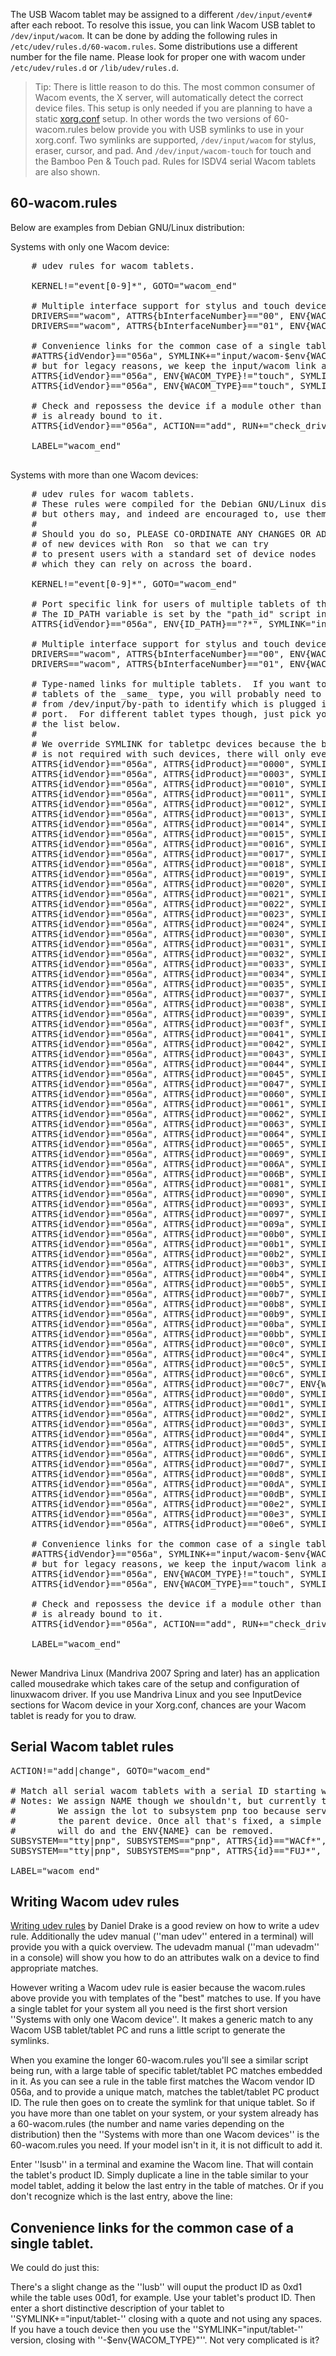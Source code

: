 
The USB Wacom tablet may be assigned to a different <code>/dev/input/event# </code> after each reboot. To resolve this issue, you can link Wacom USB tablet to <code>/dev/input/wacom</code>. It can be done by adding the following rules in <code>/etc/udev/rules.d/60-wacom.rules</code>. Some distributions use a different number for the file name. Please look for proper one with wacom under <code>/etc/udev/rules.d</code> or <code>/lib/udev/rules.d</code>.

>Tip: There is little reason to do this. The most common consumer of Wacom events, the X server, will automatically detect the correct device files. This setup is only needed if you are planning to have a static [xorg.conf](https://github.com/linuxwacom/xf86-input-wacom/wiki/Configuring-X) setup.
In other words the two versions of 60-wacom.rules below provide you with USB symlinks to use in your xorg.conf.  Two symlinks are supported, <code>/dev/input/wacom</code> for stylus, eraser, cursor, and pad.  And <code>/dev/input/wacom-touch</code> for touch and the Bamboo Pen & Touch pad.  Rules for ISDV4 serial Wacom tablets are also shown.

## 60-wacom.rules ##
Below are examples from Debian GNU/Linux distribution:

Systems with only one Wacom device:

<pre>
    # udev rules for wacom tablets.

    KERNEL!="event[0-9]*", GOTO="wacom_end"

    # Multiple interface support for stylus and touch devices.
    DRIVERS=="wacom", ATTRS{bInterfaceNumber}=="00", ENV{WACOM_TYPE}="stylus"
    DRIVERS=="wacom", ATTRS{bInterfaceNumber}=="01", ENV{WACOM_TYPE}="touch"

    # Convenience links for the common case of a single tablet.  We could do just this:
    #ATTRS{idVendor}=="056a", SYMLINK+="input/wacom-$env{WACOM_TYPE}"
    # but for legacy reasons, we keep the input/wacom link as the generic stylus device.
    ATTRS{idVendor}=="056a", ENV{WACOM_TYPE}!="touch", SYMLINK+="input/wacom"
    ATTRS{idVendor}=="056a", ENV{WACOM_TYPE}=="touch", SYMLINK+="input/wacom-touch"

    # Check and repossess the device if a module other than the wacom one
    # is already bound to it.
    ATTRS{idVendor}=="056a", ACTION=="add", RUN+="check_driver wacom $devpath $env{ID_BUS}"

    LABEL="wacom_end"

</pre>

Systems with more than one Wacom devices:

<pre>
    # udev rules for wacom tablets.
    # These rules were compiled for the Debian GNU/Linux distribution,
    # but others may, and indeed are encouraged to, use them also.
    #
    # Should you do so, PLEASE CO-ORDINATE ANY CHANGES OR ADDITIONS
    # of new devices with Ron  so that we can try
    # to present users with a standard set of device nodes
    # which they can rely on across the board.

    KERNEL!="event[0-9]*", GOTO="wacom_end"

    # Port specific link for users of multiple tablets of the same type.
    # The ID_PATH variable is set by the "path_id" script in an earlier rule file.
    ATTRS{idVendor}=="056a", ENV{ID_PATH}=="?*", SYMLINK="input/by-path/$env{ID_PATH}-wacom"

    # Multiple interface support for stylus and touch devices.
    DRIVERS=="wacom", ATTRS{bInterfaceNumber}=="00", ENV{WACOM_TYPE}="stylus"
    DRIVERS=="wacom", ATTRS{bInterfaceNumber}=="01", ENV{WACOM_TYPE}="touch"

    # Type-named links for multiple tablets.  If you want to use multiple
    # tablets of the _same_ type, you will probably need to use the links
    # from /dev/input/by-path to identify which is plugged into what usb
    # port.  For different tablet types though, just pick your links from
    # the list below.
    #
    # We override SYMLINK for tabletpc devices because the by-path link
    # is not required with such devices, there will only ever be one.
    ATTRS{idVendor}=="056a", ATTRS{idProduct}=="0000", SYMLINK+="input/tablet-penpartner"
    ATTRS{idVendor}=="056a", ATTRS{idProduct}=="0003", SYMLINK+="input/tablet-cintiq_partner"
    ATTRS{idVendor}=="056a", ATTRS{idProduct}=="0010", SYMLINK+="input/tablet-graphire"
    ATTRS{idVendor}=="056a", ATTRS{idProduct}=="0011", SYMLINK+="input/tablet-graphire2-4x5"
    ATTRS{idVendor}=="056a", ATTRS{idProduct}=="0012", SYMLINK+="input/tablet-graphire2-5x7"
    ATTRS{idVendor}=="056a", ATTRS{idProduct}=="0013", SYMLINK+="input/tablet-graphire3"
    ATTRS{idVendor}=="056a", ATTRS{idProduct}=="0014", SYMLINK+="input/tablet-graphire3-6x8"
    ATTRS{idVendor}=="056a", ATTRS{idProduct}=="0015", SYMLINK+="input/tablet-graphire4-4x5"
    ATTRS{idVendor}=="056a", ATTRS{idProduct}=="0016", SYMLINK+="input/tablet-graphire4-6x8"
    ATTRS{idVendor}=="056a", ATTRS{idProduct}=="0017", SYMLINK+="input/tablet-bamboofun-4x5"
    ATTRS{idVendor}=="056a", ATTRS{idProduct}=="0018", SYMLINK+="input/tablet-bamboofun-6x8"
    ATTRS{idVendor}=="056a", ATTRS{idProduct}=="0019", SYMLINK+="input/tablet-bamboo1-medium"
    ATTRS{idVendor}=="056a", ATTRS{idProduct}=="0020", SYMLINK+="input/tablet-intuos-4x5"
    ATTRS{idVendor}=="056a", ATTRS{idProduct}=="0021", SYMLINK+="input/tablet-intuos-6x8"
    ATTRS{idVendor}=="056a", ATTRS{idProduct}=="0022", SYMLINK+="input/tablet-intuos-9x12"
    ATTRS{idVendor}=="056a", ATTRS{idProduct}=="0023", SYMLINK+="input/tablet-intuos-12x12"
    ATTRS{idVendor}=="056a", ATTRS{idProduct}=="0024", SYMLINK+="input/tablet-intuos-12x18"
    ATTRS{idVendor}=="056a", ATTRS{idProduct}=="0030", SYMLINK+="input/tablet-pl400"
    ATTRS{idVendor}=="056a", ATTRS{idProduct}=="0031", SYMLINK+="input/tablet-pl500"
    ATTRS{idVendor}=="056a", ATTRS{idProduct}=="0032", SYMLINK+="input/tablet-pl600"
    ATTRS{idVendor}=="056a", ATTRS{idProduct}=="0033", SYMLINK+="input/tablet-pl600sx"
    ATTRS{idVendor}=="056a", ATTRS{idProduct}=="0034", SYMLINK+="input/tablet-pl550"
    ATTRS{idVendor}=="056a", ATTRS{idProduct}=="0035", SYMLINK+="input/tablet-pl800"
    ATTRS{idVendor}=="056a", ATTRS{idProduct}=="0037", SYMLINK+="input/tablet-pl700"
    ATTRS{idVendor}=="056a", ATTRS{idProduct}=="0038", SYMLINK+="input/tablet-pl510"
    ATTRS{idVendor}=="056a", ATTRS{idProduct}=="0039", SYMLINK+="input/tablet-dtu710"
    ATTRS{idVendor}=="056a", ATTRS{idProduct}=="003f", SYMLINK+="input/tablet-cintiq21ux"
    ATTRS{idVendor}=="056a", ATTRS{idProduct}=="0041", SYMLINK+="input/tablet-intuos2-4x5"
    ATTRS{idVendor}=="056a", ATTRS{idProduct}=="0042", SYMLINK+="input/tablet-intuos2-6x8"
    ATTRS{idVendor}=="056a", ATTRS{idProduct}=="0043", SYMLINK+="input/tablet-intuos2-9x12"
    ATTRS{idVendor}=="056a", ATTRS{idProduct}=="0044", SYMLINK+="input/tablet-intuos2-12x12"
    ATTRS{idVendor}=="056a", ATTRS{idProduct}=="0045", SYMLINK+="input/tablet-intuos2-12x18"
    ATTRS{idVendor}=="056a", ATTRS{idProduct}=="0047", SYMLINK+="input/tablet-intuos2-6x8a"
    ATTRS{idVendor}=="056a", ATTRS{idProduct}=="0060", SYMLINK+="input/tablet-volito"
    ATTRS{idVendor}=="056a", ATTRS{idProduct}=="0061", SYMLINK+="input/tablet-penstation2"
    ATTRS{idVendor}=="056a", ATTRS{idProduct}=="0062", SYMLINK+="input/tablet-volito2-4x5"
    ATTRS{idVendor}=="056a", ATTRS{idProduct}=="0063", SYMLINK+="input/tablet-volito2-2x3"
    ATTRS{idVendor}=="056a", ATTRS{idProduct}=="0064", SYMLINK+="input/tablet-penpartner2"
    ATTRS{idVendor}=="056a", ATTRS{idProduct}=="0065", SYMLINK+="input/tablet-bamboo"
    ATTRS{idVendor}=="056a", ATTRS{idProduct}=="0069", SYMLINK+="input/tablet-bamboo1"
    ATTRS{idVendor}=="056a", ATTRS{idProduct}=="006A", SYMLINK+="input/tablet-bamboo1-4x6"
    ATTRS{idVendor}=="056a", ATTRS{idProduct}=="006B", SYMLINK+="input/tablet-bamboo1-5x8"
    ATTRS{idVendor}=="056a", ATTRS{idProduct}=="0081", SYMLINK+="input/tablet-graphire_bt-6x8"
    ATTRS{idVendor}=="056a", ATTRS{idProduct}=="0090", SYMLINK="input/tablet-tpc90"
    ATTRS{idVendor}=="056a", ATTRS{idProduct}=="0093", SYMLINK="input/tablet-tpc93-$env{WACOM_TYPE}"
    ATTRS{idVendor}=="056a", ATTRS{idProduct}=="0097", SYMLINK="input/tablet-tpc97"
    ATTRS{idVendor}=="056a", ATTRS{idProduct}=="009a", SYMLINK="input/tablet-tpc9a-$env{WACOM_TYPE}"
    ATTRS{idVendor}=="056a", ATTRS{idProduct}=="00b0", SYMLINK+="input/tablet-intuos3-4x5"
    ATTRS{idVendor}=="056a", ATTRS{idProduct}=="00b1", SYMLINK+="input/tablet-intuos3-6x8"
    ATTRS{idVendor}=="056a", ATTRS{idProduct}=="00b2", SYMLINK+="input/tablet-intuos3-9x12"
    ATTRS{idVendor}=="056a", ATTRS{idProduct}=="00b3", SYMLINK+="input/tablet-intuos3-12x12"
    ATTRS{idVendor}=="056a", ATTRS{idProduct}=="00b4", SYMLINK+="input/tablet-intuos3-12x19"
    ATTRS{idVendor}=="056a", ATTRS{idProduct}=="00b5", SYMLINK+="input/tablet-intuos3-6x11"
    ATTRS{idVendor}=="056a", ATTRS{idProduct}=="00b7", SYMLINK+="input/tablet-intuos3-4x6"
    ATTRS{idVendor}=="056a", ATTRS{idProduct}=="00b8", SYMLINK+="input/tablet-intuos4-4x6"
    ATTRS{idVendor}=="056a", ATTRS{idProduct}=="00b9", SYMLINK+="input/tablet-intuos4-6x9"
    ATTRS{idVendor}=="056a", ATTRS{idProduct}=="00ba", SYMLINK+="input/tablet-intuos4-8x13"
    ATTRS{idVendor}=="056a", ATTRS{idProduct}=="00bb", SYMLINK+="input/tablet-intuos4-12x19"
    ATTRS{idVendor}=="056a", ATTRS{idProduct}=="00c0", SYMLINK+="input/tablet-dtf521"
    ATTRS{idVendor}=="056a", ATTRS{idProduct}=="00c4", SYMLINK+="input/tablet-dtf720"
    ATTRS{idVendor}=="056a", ATTRS{idProduct}=="00c5", SYMLINK+="input/tablet-cintiq20wsx"
    ATTRS{idVendor}=="056a", ATTRS{idProduct}=="00c6", SYMLINK+="input/tablet-cintiq12wx"
    ATTRS{idVendor}=="056a", ATTRS{idProduct}=="00c7", ENV{WACOM_TYPE}!="touch", SYMLINK+="input/tablet-dtu1931"
    ATTRS{idVendor}=="056a", ATTRS{idProduct}=="00d0", SYMLINK="input/tablet-bamboo2fg-touch-4x5-$env{WACOM_TYPE}"
    ATTRS{idVendor}=="056a", ATTRS{idProduct}=="00d1", SYMLINK="input/tablet-bamboo2fg-pt-4x5-$env{WACOM_TYPE}"
    ATTRS{idVendor}=="056a", ATTRS{idProduct}=="00d2", SYMLINK="input/tablet-bamboo2fg-craft-4x5-$env{WACOM_TYPE}"
    ATTRS{idVendor}=="056a", ATTRS{idProduct}=="00d3", SYMLINK="input/tablet-bamboo2fg-fun-6x8-$env{WACOM_TYPE}"
    ATTRS{idVendor}=="056a", ATTRS{idProduct}=="00d4", SYMLINK+="input/tablet-bamboo-p-4x5"    
    ATTRS{idVendor}=="056a", ATTRS{idProduct}=="00d5", SYMLINK+="input/tablet-bamboo-p-6x8"
    ATTRS{idVendor}=="056a", ATTRS{idProduct}=="00d6", SYMLINK="input/tablet-bamboo2fg-newpt-4x5-$env{WACOM_TYPE}"
    ATTRS{idVendor}=="056a", ATTRS{idProduct}=="00d7", SYMLINK="input/tablet-bamboo2fg-fun-4x5-$env{WACOM_TYPE}"
    ATTRS{idVendor}=="056a", ATTRS{idProduct}=="00d8", SYMLINK="input/tablet-bamboo2fg-comic-6x8-$env{WACOM_TYPE}"
    ATTRS{idVendor}=="056a", ATTRS{idProduct}=="00dA", SYMLINK="input/tablet-bamboo4fg-se-4x5-$env{WACOM_TYPE}"
    ATTRS{idVendor}=="056a", ATTRS{idProduct}=="00dB", SYMLINK="input/tablet-bamboo4fg-se-6x8-$env{WACOM_TYPE}"
    ATTRS{idVendor}=="056a", ATTRS{idProduct}=="00e2", SYMLINK="input/tablet-tpcE2-$env{WACOM_TYPE}"
    ATTRS{idVendor}=="056a", ATTRS{idProduct}=="00e3", SYMLINK="input/tablet-tpcE3-$env{WACOM_TYPE}"
    ATTRS{idVendor}=="056a", ATTRS{idProduct}=="00e6", SYMLINK="input/tablet-tpcE6-$env{WACOM_TYPE}"

    # Convenience links for the common case of a single tablet.  We could do just this:
    #ATTRS{idVendor}=="056a", SYMLINK+="input/wacom-$env{WACOM_TYPE}"
    # but for legacy reasons, we keep the input/wacom link as the generic stylus device.
    ATTRS{idVendor}=="056a", ENV{WACOM_TYPE}!="touch", SYMLINK+="input/wacom"
    ATTRS{idVendor}=="056a", ENV{WACOM_TYPE}=="touch", SYMLINK+="input/wacom-touch"

    # Check and repossess the device if a module other than the wacom one
    # is already bound to it.
    ATTRS{idVendor}=="056a", ACTION=="add", RUN+="check_driver wacom $devpath $env{ID_BUS}"

    LABEL="wacom_end"

</pre>

Newer Mandriva Linux (Mandriva 2007 Spring and later) has an application called mousedrake which takes care of the setup and configuration of linuxwacom driver. If you use Mandriva Linux and you see InputDevice sections for Wacom device in your Xorg.conf, chances are your Wacom tablet is ready for you to draw.

## Serial Wacom tablet rules ##
<pre>
ACTION!="add|change", GOTO="wacom_end"

# Match all serial wacom tablets with a serial ID starting with WACf
# Notes: We assign NAME though we shouldn't, but currently the server requires it.
#        We assign the lot to subsystem pnp too because server reads NAME from
#        the parent device. Once all that's fixed, a simple SUBSYSTEM="tty"
#        will do and the ENV{NAME} can be removed.
SUBSYSTEM=="tty|pnp", SUBSYSTEMS=="pnp", ATTRS{id}=="WACf*", ENV{ID_MODEL}="Serial Wacom Tablet $attr{id}", ENV{ID_INPUT}="1", ENV{ID_INPUT_TABLET}="1", ENV{NAME}="Serial Wacom Tablet $attr{id}"
SUBSYSTEM=="tty|pnp", SUBSYSTEMS=="pnp", ATTRS{id}=="FUJ*", ENV{ID_MODEL}="Serial Wacom Tablet $attr{id}", ENV{ID_INPUT}="1", ENV{ID_INPUT_TABLET}="1", ENV{NAME}="Serial Wacom Tablet $attr{id}"

LABEL="wacom_end"
</pre>

## Writing Wacom udev rules ##
[Writing udev rules](http://reactivated.net/writing_udev_rules.html) by Daniel Drake is a good review on how to write a udev rule.  Additionally the udev manual (''man udev'' entered in a terminal) will provide you with a quick overview.  The udevadm manual (''man udevadm'' in a console) will show you how to do an attributes walk on a device to find appropriate matches.

However writing a Wacom udev rule is easier because the wacom.rules above provide you with templates of the "best" matches to use.  If you have a single tablet for your system all you need is the first short version ''Systems with only one Wacom device''.  It makes a generic match to any Wacom USB tablet/tablet PC and runs a little script to generate the symlinks.

When you examine the longer 60-wacom.rules you'll see a similar script being run, with a large table of specific tablet/tablet PC matches embedded in it.  As you can see a rule in the table first matches the Wacom vendor ID 056a, and  to provide a unique match, matches the tablet/tablet PC product ID. The rule then goes on to create the symlink for that unique tablet.  So if you have more than one tablet on your system, or your system already has a 60-wacom.rules (the number and name  varies depending on the distribution) then the ''Systems with more than one Wacom devices'' is the 60-wacom.rules you need.  If your model isn't in it, it is not difficult to add it.

Enter ''lsusb'' in a terminal and examine the Wacom line.  That will contain the tablet's product ID.  Simply duplicate a line in the table similar to your model tablet, adding it below the last entry in the table of matches.  Or if you don't recognize which is the last entry, above the line:

  ## Convenience links for the common case of a single tablet. ##

We could do just this:

There's a slight change as the ''lusb'' will ouput the product ID as 0xd1 while the table uses 00d1, for example.  Use your tablet's product ID.  Then enter a short distinctive description of your tablet to ''SYMLINK+="input/tablet-''  closing with a quote and not using any spaces.  If you have a touch device then you use the ''SYMLINK="input/tablet-''  version, closing with ''-$env{WACOM_TYPE}"''.  Not very complicated is it?

